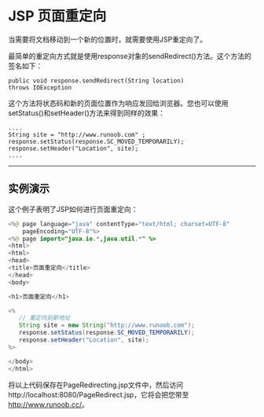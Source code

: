 # JSP 页面重定向

当需要将文档移动到一个新的位置时，就需要使用JSP重定向了。

最简单的重定向方式就是使用response对象的sendRedirect()方法。这个方法的签名如下：

```
public void response.sendRedirect(String location)
throws IOException 
```

这个方法将状态码和新的页面位置作为响应发回给浏览器。您也可以使用setStatus()和setHeader()方法来得到同样的效果：

```
....
String site = "http://www.runoob.com" ;
response.setStatus(response.SC_MOVED_TEMPORARILY);
response.setHeader("Location", site); 
....
```

------

## 实例演示

这个例子表明了JSP如何进行页面重定向：

```java
<%@ page language="java" contentType="text/html; charset=UTF-8"
    pageEncoding="UTF-8"%>
<%@ page import="java.io.*,java.util.*" %>
<html>
<html>
<head>
<title>页面重定向</title>
</head>
<body>

<h1>页面重定向</h1>

<%
   // 重定向到新地址
   String site = new String("http://www.runoob.com");
   response.setStatus(response.SC_MOVED_TEMPORARILY);
   response.setHeader("Location", site); 
%>

</body>
</html>
```

将以上代码保存在PageRedirecting.jsp文件中，然后访问http://localhost:8080/PageRedirect.jsp，它将会把您带至<http://www.runoob.cc/>。